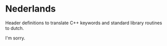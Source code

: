 # Nederlands
Header definitions to translate C++ keywords and standard library routines to dutch.

I'm sorry.
